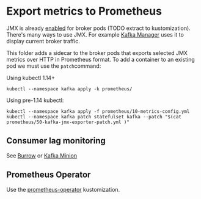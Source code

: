 # Export metrics to Prometheus

JMX is already [enabled](https://github.com/Yolean/kubernetes-kafka/pull/96) for broker pods (TODO extract to kustomization). There's many ways to use JMX. For example [Kafka Manager](../yahoo-kafka-manager/) uses it to display current broker traffic.

This folder adds a sidecar to the broker pods that exports selected JMX metrics over HTTP in Prometheus format. To add a container to an existing pod we must use the `patch`command:

Using kubectl 1.14+

```
kubectl --namespace kafka apply -k prometheus/
```

Using pre-1.14 kubectl:

```
kubectl --namespace kafka apply -f prometheus/10-metrics-config.yml 
kubectl --namespace kafka patch statefulset kafka --patch "$(cat prometheus/50-kafka-jmx-exporter-patch.yml )"
```

## Consumer lag monitoring

See [Burrow](../linkedin-burrow)
or [Kafka Minion](../consumers-prometheus/)

## Prometheus Operator

Use the [prometheus-operator](../variants/prometheus-operator/) kustomization.

